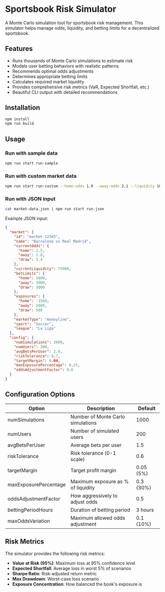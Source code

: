 # Sportsbook Risk Simulator

A Monte Carlo simulation tool for sportsbook risk management. This simulator helps manage odds, liquidity, and betting limits for a decentralized sportsbook.

## Features

- Runs thousands of Monte Carlo simulations to estimate risk
- Models user betting behaviors with realistic patterns
- Recommends optimal odds adjustments
- Determines appropriate betting limits
- Calculates required market liquidity
- Provides comprehensive risk metrics (VaR, Expected Shortfall, etc.)
- Beautiful CLI output with detailed recommendations

## Installation

```bash
npm install
npm run build
```

## Usage

### Run with sample data

```bash
npm run start run-sample
```

### Run with custom market data

```bash
npm run start run-custom --home-odds 1.9 --away-odds 2.1 --liquidity 100000
```

### Run with JSON input

```bash
cat market-data.json | npm run start run-json
```

Example JSON input:

```json
{
  "market": {
    "id": "market-12345",
    "name": "Barcelona vs Real Madrid",
    "currentOdds": {
      "home": 2.5,
      "away": 2.8,
      "draw": 3.4
    },
    "currentLiquidity": 75000,
    "betLimits": {
      "home": 5000,
      "away": 5000,
      "draw": 3000
    },
    "exposures": {
      "home": -1500,
      "away": 2000,
      "draw": 500
    },
    "marketType": "moneyline",
    "sport": "Soccer",
    "league": "La Liga"
  },
  "config": {
    "numSimulations": 2000,
    "numUsers": 300,
    "avgBetsPerUser": 2.0,
    "riskTolerance": 0.7,
    "targetMargin": 0.04,
    "maxExposurePercentage": 0.25,
    "oddsAdjustmentFactor": 0.6
  }
}
```

## Configuration Options

| Option | Description | Default |
|--------|-------------|---------|
| numSimulations | Number of Monte Carlo simulations | 1000 |
| numUsers | Number of simulated users | 200 |
| avgBetsPerUser | Average bets per user | 1.5 |
| riskTolerance | Risk tolerance (0-1 scale) | 0.6 |
| targetMargin | Target profit margin | 0.05 (5%) |
| maxExposurePercentage | Maximum exposure as % of liquidity | 0.3 (30%) |
| oddsAdjustmentFactor | How aggressively to adjust odds | 0.5 |
| bettingPeriodHours | Duration of betting period | 3 hours |
| maxOddsVariation | Maximum allowed odds adjustment | 0.1 (10%) |

## Risk Metrics

The simulator provides the following risk metrics:

- **Value at Risk (95%)**: Maximum loss at 95% confidence level
- **Expected Shortfall**: Average loss in worst 5% of scenarios
- **Sharpe Ratio**: Risk-adjusted return metric
- **Max Drawdown**: Worst-case loss scenario
- **Exposure Concentration**: How balanced the book's exposure is